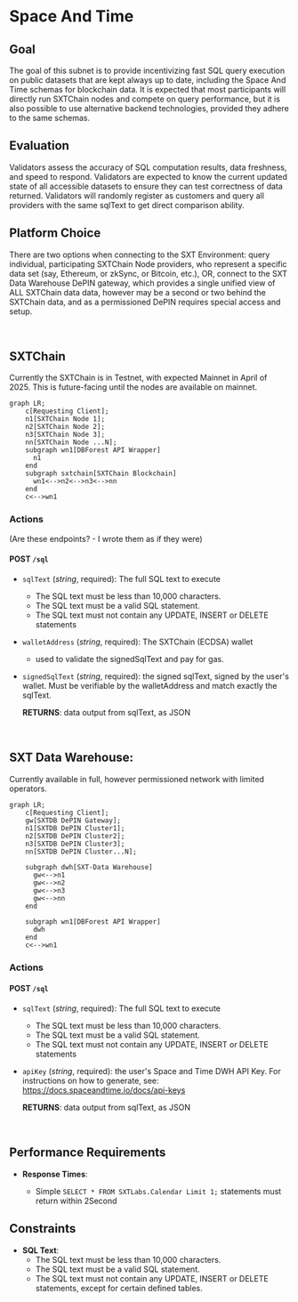 # Space And Time

## Goal

The goal of this subnet is to provide incentivizing fast SQL query execution on public datasets that are kept always up to date, including the Space And Time schemas for blockchain data. It is expected that most participants will directly run SXTChain nodes and compete on query performance, but it is also possible to use alternative backend technologies, provided they adhere to the same schemas.

## Evaluation

Validators assess the accuracy of SQL computation results, data freshness, and speed to respond. Validators are expected to know the current updated state of all accessible datasets to ensure they can test correctness of data returned. Validators will randomly register as customers and query all providers with the same sqlText to get direct comparison ability.


## Platform Choice

There are two options when connecting to the SXT Environment: query individual, participating SXTChain Node providers, who represent a specific data set (say, Ethereum, or zkSync, or Bitcoin, etc.), OR, connect to the SXT Data Warehouse DePIN gateway, which provides a single unified view of ALL SXTChain data data, however may be a second or two behind the SXTChain data, and as a permissioned DePIN requires special access and setup. 


<br>

## SXTChain

Currently the SXTChain is in Testnet, with expected Mainnet in April of 2025.  This is future-facing until the nodes are available on mainnet.

```mermaid
graph LR;
    c[Requesting Client];
    n1[SXTChain Node 1];
    n2[SXTChain Node 2];
    n3[SXTChain Node 3];
    nn[SXTChain Node ...N];
    subgraph wn1[DBForest API Wrapper]
      n1
    end
    subgraph sxtchain[SXTChain Blockchain]
      wn1<-->n2<-->n3<-->nn
    end
    c<-->wn1
```
 
### Actions
(Are these endpoints? - I wrote them as if they were)

####  POST `/sql`
  - `sqlText` (_string_, required): The full SQL text to execute
    - The SQL text must be less than 10,000 characters.
    - The SQL text must be a valid SQL statement.
    - The SQL text must not contain any UPDATE, INSERT or DELETE statements
  - `walletAddress` (_string_, required): The SXTChain (ECDSA) wallet 
    - used to validate the signedSqlText and pay for gas.
  - `signedSqlText` (_string_, required): the signed sqlText, signed by the user's wallet.  Must be verifiable by the walletAddress and match exactly the sqlText.
  
    **RETURNS**: data output from sqlText, as JSON

<br>

## SXT Data Warehouse:

Currently available in full, however permissioned network with limited operators.

```mermaid
graph LR;
    c[Requesting Client];
    gw[SXTDB DePIN Gateway];
    n1[SXTDB DePIN Cluster1];
    n2[SXTDB DePIN Cluster2];
    n3[SXTDB DePIN Cluster3];
    nn[SXTDB DePIN Cluster...N];
    
    subgraph dwh[SXT-Data Warehouse]
      gw<-->n1
      gw<-->n2
      gw<-->n3
      gw<-->nn
    end

    subgraph wn1[DBForest API Wrapper]
      dwh
    end
    c<-->wn1
```


### Actions

####  POST `/sql`
  - `sqlText` (_string_, required): The full SQL text to execute
    - The SQL text must be less than 10,000 characters.
    - The SQL text must be a valid SQL statement.
    - The SQL text must not contain any UPDATE, INSERT or DELETE statements
  - `apiKey` (_string_, required): the user's Space and Time DWH API Key. For instructions on how to generate, see: https://docs.spaceandtime.io/docs/api-keys 
  
    **RETURNS**: data output from sqlText, as JSON

 <br>

## Performance Requirements

- **Response Times**:

  - Simple `SELECT * FROM SXTLabs.Calendar Limit 1;` statements must return within 2Second

## Constraints

- **SQL Text**:
  - The SQL text must be less than 10,000 characters.
  - The SQL text must be a valid SQL statement.
  - The SQL text must not contain any UPDATE, INSERT or DELETE statements, except for certain defined tables. 
